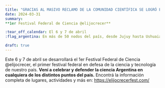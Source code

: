 ```yaml
---
title: "GRACIAS AL MASIVO RECLAMO DE LA COMUNIDAD CIENTÍFICA SE LOGRÓ EXTENDER LA FECHA LIMITE DE LA CONVOCATORIA PICT 2023"
date: 2024-03-31
summary: 
**1er Festival Federal de Ciencia @elijocrecer**

:tear_off_calendar: El 6 y 7 de abril
:flag_argentina: En más de 50 nodos del país, desde Jujuy hasta Ushuaia!

draft: true
---
```


Este 6 y 7 de abril se desarrollará el 1er Festival Federal de Ciencia @elijocrecer, el primer festival federal en defesa de la ciencia y tecnología de nuestro país.
**Vení a celebrar y defender la ciencia Argentina en cualquiera de los distintos puntos del país.**
Encontrá la información completa de lugares, actividades y más en:  https://elijocrecerfest.com/


